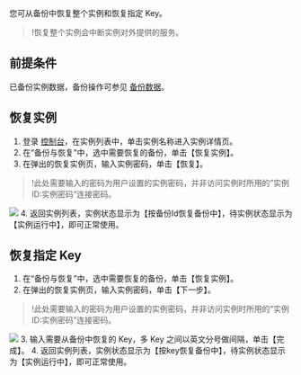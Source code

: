 您可从备份中恢复整个实例和恢复指定 Key。
	
>!恢复整个实例会中断实例对外提供的服务。

## 前提条件
已备份实例数据，备份操作可参见 [备份数据](https://cloud.tencent.com/document/product/239/30901)。

## 恢复实例

1. 登录 [控制台](https://console.cloud.tencent.com/redis)，在实例列表中，单击实例名称进入实例详情页。
2. 在“备份与恢复”中，选中需要恢复的备份，单击【恢复实例】。
3. 在弹出的恢复实例页，输入实例密码，单击【恢复】。
>!此处需要输入的密码为用户设置的实例密码，并非访问实例时所用的”实例 ID:实例密码“连接密码。
>
![](https://main.qcloudimg.com/raw/8d21dd7cc8bdece1130b0ec50542feca.jpg)
4. 返回实例列表，实例状态显示为【按备份Id恢复备份中】，待实例状态显示为【实例运行中】，即可正常使用。


## 恢复指定 Key
1. 在“备份与恢复”中，选中需要恢复的备份，单击【恢复实例】。
2. 在弹出的恢复实例页，输入实例密码，单击【下一步】。
>!此处需要输入的密码为用户设置的实例密码，并非访问实例时所用的“实例 ID:实例密码”连接密码。
>
![](https://main.qcloudimg.com/raw/40e03fbe13b9a06f6f5aeff111356c18.jpg)
3. 输入需要从备份中恢复的 Key，多 Key 之间以英文分号做间隔，单击【完成】。
4. 返回实例列表，实例状态显示为【按key恢复备份中】，待实例状态显示为【实例运行中】，即可正常使用。

